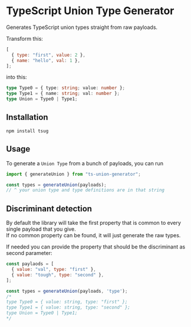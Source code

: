 # TypeScript Union Type Generator

Generates TypeScript union types straight from raw payloads.

Transform this:

```js
[
  { type: "first", value: 2 },
  { name: "hello", val: 1 },
];
```

into this:

```ts
type Type0 = { type: string; value: number };
type Type1 = { name: string; val: number };
type Union = Type0 | Type1;
```

## Installation

```
npm install tsug
```

## Usage

To generate a `Union Type` from a bunch of payloads, you can run

```js
import { generateUnion } from "ts-union-generator";

const types = generateUnion(payloads);
// ^ your union type and type definitions are in that string
```

## Discriminant detection

By default the library will take the first property that is common to every single payload that you give.  
If no common property can be found, it will just generate the raw types.

If needed you can provide the property that should be the discriminant as second parameter:

```js
const paylaods = [
  { value: "val", type: "first" },
  { value: "tough", type: "second" },
];

const types = generateUnion(payloads, 'type');
/*
type Type0 = { value: string, type: "first" };
type Type1 = { value: string, type: "second" };
type Union = Type0 | Type1;
*/
```
